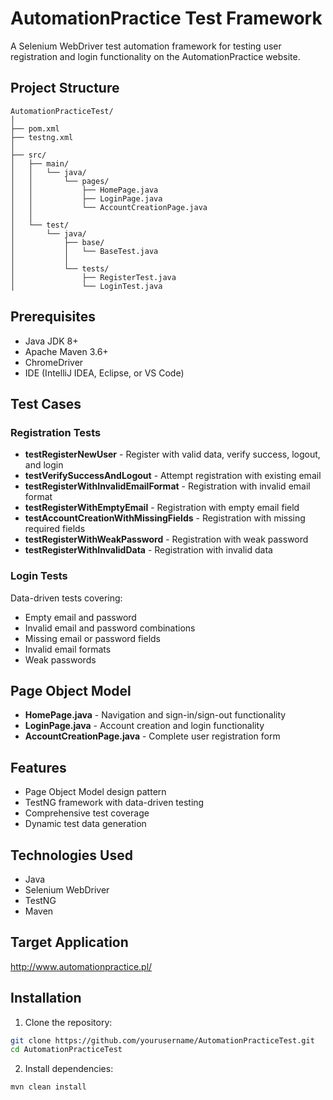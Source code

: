 # AutomationPractice Test Framework

A Selenium WebDriver test automation framework for testing user registration and login functionality on the AutomationPractice website.

## Project Structure

```
AutomationPracticeTest/
│
├── pom.xml
├── testng.xml
│
├── src/
│   ├── main/
│   │   └── java/
│   │       └── pages/
│   │           ├── HomePage.java
│   │           ├── LoginPage.java
│   │           └── AccountCreationPage.java
│   │
│   └── test/
│       └── java/
│           ├── base/
│           │   └── BaseTest.java
│           │
│           └── tests/
│               ├── RegisterTest.java
│               └── LoginTest.java
```

## Prerequisites

- Java JDK 8+
- Apache Maven 3.6+
- ChromeDriver
- IDE (IntelliJ IDEA, Eclipse, or VS Code)

## Test Cases

### Registration Tests

- **testRegisterNewUser** - Register with valid data, verify success, logout, and login
- **testVerifySuccessAndLogout** - Attempt registration with existing email
- **testRegisterWithInvalidEmailFormat** - Registration with invalid email format
- **testRegisterWithEmptyEmail** - Registration with empty email field
- **testAccountCreationWithMissingFields** - Registration with missing required fields
- **testRegisterWithWeakPassword** - Registration with weak password
- **testRegisterWithInvalidData** - Registration with invalid data

### Login Tests

Data-driven tests covering:
- Empty email and password
- Invalid email and password combinations
- Missing email or password fields
- Invalid email formats
- Weak passwords

## Page Object Model

- **HomePage.java** - Navigation and sign-in/sign-out functionality
- **LoginPage.java** - Account creation and login functionality
- **AccountCreationPage.java** - Complete user registration form

## Features

- Page Object Model design pattern
- TestNG framework with data-driven testing
- Comprehensive test coverage
- Dynamic test data generation

## Technologies Used

- Java
- Selenium WebDriver
- TestNG
- Maven

## Target Application

http://www.automationpractice.pl/


## Installation

1. Clone the repository:
```bash
git clone https://github.com/yourusername/AutomationPracticeTest.git
cd AutomationPracticeTest
```

2. Install dependencies:
```bash
mvn clean install
```
